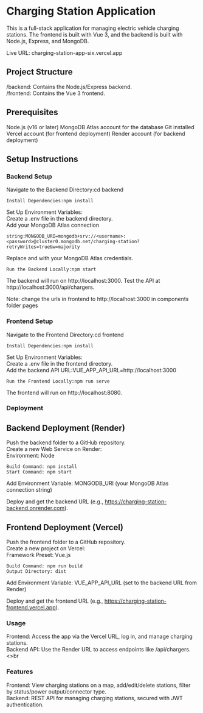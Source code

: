 # Charging Station Application
This is a full-stack application for managing electric vehicle charging stations. The frontend is built with Vue 3, and the backend is built with Node.js, Express, and MongoDB.

Live URL: charging-station-app-six.vercel.app
## Project Structure

/backend: Contains the Node.js/Express backend.<br>
/frontend: Contains the Vue 3 frontend.

## Prerequisites

Node.js (v16 or later)
MongoDB Atlas account for the database
Git installed
Vercel account (for frontend deployment)
Render account (for backend deployment)

## Setup Instructions
### Backend Setup
Navigate to the Backend Directory:cd backend
```
Install Dependencies:npm install
```
Set Up Environment Variables:<br>
Create a .env file in the backend directory.<br>
Add your MongoDB Atlas connection <br>
```
string:MONGODB_URI=mongodb+srv://<username>:<password>@cluster0.mongodb.net/charging-station?retryWrites=true&w=majority
```

Replace <username> and <password> with your MongoDB Atlas credentials.

```
Run the Backend Locally:npm start
```

The backend will run on http://localhost:3000.
Test the API at http://localhost:3000/api/chargers.

Note: change the urls in frontend to http://localhost:3000 in components folder pages 

### Frontend Setup

Navigate to the Frontend Directory:cd frontend
```
Install Dependencies:npm install

```
Set Up Environment Variables:<br>
Create a .env file in the frontend directory.<br>
Add the backend API URL:VUE_APP_API_URL=http://localhost:3000<br>
```
Run the Frontend Locally:npm run serve
```

The frontend will run on http://localhost:8080.


### Deployment
## Backend Deployment (Render)

Push the backend folder to a GitHub repository.<br>
Create a new Web Service on Render:<br>
Environment: Node<br>
```
Build Command: npm install
Start Command: npm start
```
Add Environment Variable: MONGODB_URI (your MongoDB Atlas connection string)<br>


Deploy and get the backend URL (e.g., https://charging-station-backend.onrender.com).<br>

## Frontend Deployment (Vercel)

Push the frontend folder to a GitHub repository.<br>
Create a new project on Vercel:<br>
Framework Preset: Vue.js<br>
```
Build Command: npm run build
Output Directory: dist
```
Add Environment Variable: VUE_APP_API_URL (set to the backend URL from Render)<br>


Deploy and get the frontend URL (e.g., https://charging-station-frontend.vercel.app).<br>

### Usage

Frontend: Access the app via the Vercel URL, log in, and manage charging stations.<br>
Backend API: Use the Render URL to access endpoints like /api/chargers.<>br

### Features

Frontend: View charging stations on a map, add/edit/delete stations, filter by status/power output/connector type.<br>
Backend: REST API for managing charging stations, secured with JWT authentication.<br>

